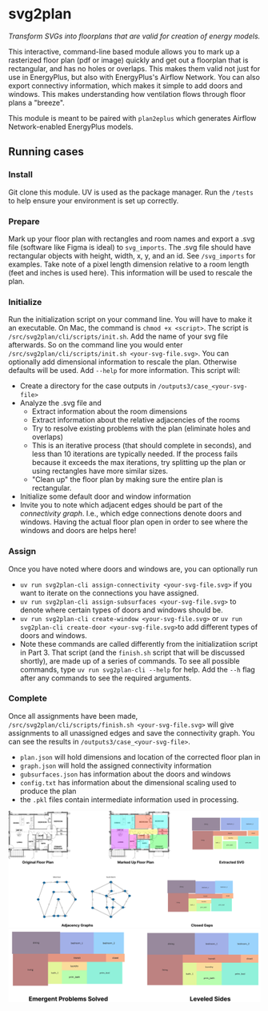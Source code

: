 # svg2plan

*Transform SVGs into floorplans that are valid for creation of energy models.*

This interactive, command-line based module allows you to mark up a rasterized floor plan (pdf or image) quickly and get out a floorplan that is rectangular, and has no holes or overlaps. This makes them valid not just for use in EnergyPlus, but also with EnergyPlus's Airflow Network. You can also export connectivy information, which makes it simple to add doors and windows. This makes understanding how ventilation flows through floor plans a "breeze". 

This module is meant to be paired with `plan2eplus` which generates Airflow Network-enabled EnergyPlus models.


## Running cases 

### Install 
Git clone this module. UV is used as the package manager. Run the `/tests` to help ensure your environment is set up correctly. 


### Prepare
Mark up your floor plan with rectangles and room names and export a .svg file (software like Figma is ideal) to `svg_imports`. The .svg file should have rectangular objects with height, width, x, y, and an id. See `/svg_imports` for examples. Take note of a pixel length dimension relative to a room length (feet and inches is used here).  This information will be used to rescale the plan. 

### Initialize
Run the initialization script on your command line. You will have to make it an executable. On Mac, the command is `chmod +x <script>`. The script is `/src/svg2plan/cli/scripts/init.sh`. Add the name of your svg file afterwards. So on the command line you would enter `/src/svg2plan/cli/scripts/init.sh <your-svg-file.svg>`. You can optionally add dimensional information to rescale the plan. Otherwise defaults will be used. Add `--help` for more information. This script will:
* Create a directory for the case outputs in `/outputs3/case_<your-svg-file>`
* Analyze the .svg file and 
    * Extract information about the room dimensions
    * Extract information about the relative adjacencies of the rooms
    * Try to resolve existing problems with the plan (eliminate holes and overlaps)
    * This is an iterative process (that should complete in seconds), and less than 10 iterations are typically needed. If the process fails because it exceeds the max iterations, try splitting up the plan or using rectangles have more similar sizes. 
    * "Clean up" the floor plan by making sure the entire plan is rectangular. 
* Initialize some default door and window information 
* Invite you to note which adjacent edges should be part of the *connectivity graph*. I.e., which edge connections denote doors and windows. Having the actual floor plan open in order to see where the windows and doors are helps here!


### Assign 
Once you have noted where doors and windows are, you can optionally run 
 * `uv run svg2plan-cli assign-connectivity <your-svg-file.svg>` if you want to iterate on the connections you have assigned.
 * `uv run svg2plan-cli assign-subsurfaces <your-svg-file.svg>` to denote where certain types of doors and windows should be.
 * `uv run svg2plan-cli create-window <your-svg-file.svg>` or `uv run svg2plan-cli create-door <your-svg-file.svg>`to add different types of doors and windows. 
 * Note these commands are called differently from the initializatiion script in Part 3. That script (and the `finish.sh` script that will be discussed shortly), are made up of a series of commands. To see all possible commands, type `uv run svg2plan-cli --help` for help. Add the `--h` flag after any commands to see the required arguments. 


### Complete
Once all assignments have been made, `/src/svg2plan/cli/scripts/finish.sh <your-svg-file.svg>` will give assignments to all unassigned edges and save the connectivity graph. You can see the results in `/outputs3/case_<your-svg-file>`.
 * `plan.json` will hold dimensions and location of the corrected floor plan in 
 * `graph.json` will hold the assigned connectivity information 
 * `gubsurfaces.json` has information about the doors and windows
 * `config.txt` has information about the dimensional scaling used to produce the plan 
 * the `.pkl` files contain intermediate information used in processing. 
  

![Going from marked up floor plan as svg, to EnergyPlus compliant plan](<figures/red_b1_figs/Closed Gaps.png>)
![Rectangular shape is ideal for use with the Airflow Network](<figures/red_b1_figs/Leveled Sides.png>)

